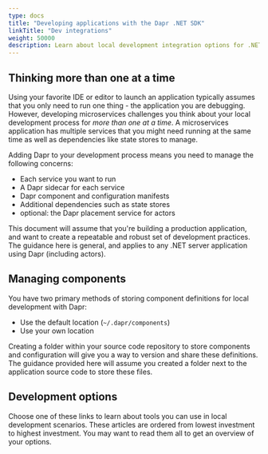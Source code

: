 ```yaml
---
type: docs
title: "Developing applications with the Dapr .NET SDK"
linkTitle: "Dev integrations"
weight: 50000
description: Learn about local development integration options for .NET Dapr applications
---
```


## Thinking more than one at a time

Using your favorite IDE or editor to launch an application typically assumes that you only need to run one thing - the application you are debugging. However, developing microservices challenges you think about your local development process for *more than one at a time*. A microservices application has multiple services that you might need running at the same time as well as dependencies like state stores to manage.

Adding Dapr to your development process means you need to manage the following concerns:

- Each service you want to run
- A Dapr sidecar for each service
- Dapr component and configuration manifests
- Additional dependencies such as state stores
- optional: the Dapr placement service for actors

This document will assume that you're building a production application, and want to create a repeatable and robust set of development practices. The guidance here is general, and applies to any .NET server application using Dapr (including actors).

## Managing components

You have two primary methods of storing component definitions for local development with Dapr:

- Use the default location (`~/.dapr/components`)
- Use your own location

Creating a folder within your source code repository to store components and configuration will give you a way to version and share these definitions. The guidance provided here will assume you created a folder next to the application source code to store these files.

## Development options

Choose one of these links to learn about tools you can use in local development scenarios. These articles are ordered from lowest investment to highest investment. You may want to read them all to get an overview of your options.
